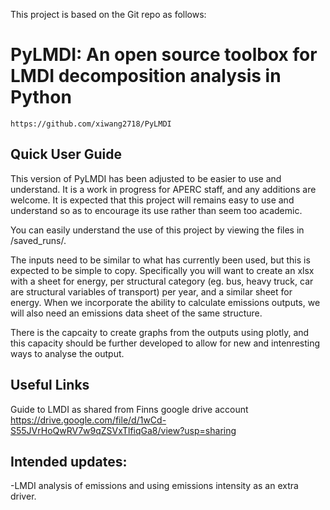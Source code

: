 This project is based on the Git repo as follows:

# PyLMDI: An open source toolbox for LMDI decomposition analysis in Python

```
https://github.com/xiwang2718/PyLMDI
```



## Quick User Guide
This version of PyLMDI has been adjusted to be easier to use and understand. It is a work in progress for APERC staff, and any additions are welcome. 
It is expected that this project will remains easy to use and understand so as to encourage its use rather than seem too academic. 

You can easily understand the use of this project by viewing the files in /saved_runs/. 

The inputs need to be similar to what has currently been used, but this is expected to be simple to copy. 
Specifically you will want to create an xlsx with a sheet for energy, per structural category (eg. bus, heavy truck, car are structural variables of transport) per year, and a similar sheet for energy. When we incorporate the ability to calculate emissions outputs, we will also need an emissions data sheet of the same structure. 

There is the capcaity to create graphs from the outputs using plotly, and this capacity should be further developed to allow for new and intenresting ways to analyse the output. 


## Useful Links
Guide to LMDI as shared from Finns google drive account https://drive.google.com/file/d/1wCd-S55JVrHoQwRV7w9qZSVxTlfiqGa8/view?usp=sharing

## Intended updates:
-LMDI analysis of emissions and using emissions intensity as an extra driver.
